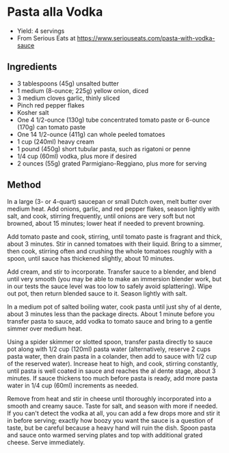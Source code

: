 # Pasta alla Vodka

- Yield: 4 servings
- From Serious Eats at <https://www.seriouseats.com/pasta-with-vodka-sauce>

## Ingredients

- 3 tablespoons (45g) unsalted butter
- 1 medium (8-ounce; 225g) yellow onion, diced
- 3 medium cloves garlic, thinly sliced
- Pinch red pepper flakes
- Kosher salt
- One 4 1/2-ounce (130g) tube concentrated tomato paste or 6-ounce (170g) can tomato paste
- One 14 1/2-ounce (411g) can whole peeled tomatoes
- 1 cup (240ml) heavy cream
- 1 pound (450g) short tubular pasta, such as rigatoni or penne
- 1/4 cup (60ml) vodka, plus more if desired
- 2 ounces (55g) grated Parmigiano-Reggiano, plus more for serving

## Method

In a large (3- or 4-quart) saucepan or small Dutch oven, melt butter over medium heat. Add onions, garlic, and red pepper flakes, season lightly with salt, and cook, stirring frequently, until onions are very soft but not browned, about 15 minutes; lower heat if needed to prevent browning.

Add tomato paste and cook, stirring, until tomato paste is fragrant and thick, about 3 minutes. Stir in canned tomatoes with their liquid. Bring to a simmer, then cook, stirring often and crushing the whole tomatoes roughly with a spoon, until sauce has thickened slightly, about 10 minutes.

Add cream, and stir to incorporate. Transfer sauce to a blender, and blend until very smooth (you may be able to make an immersion blender work, but in our tests the sauce level was too low to safely avoid splattering). Wipe out pot, then return blended sauce to it. Season lightly with salt.

In a medium pot of salted boiling water, cook pasta until just shy of al dente, about 3 minutes less than the package directs. About 1 minute before you transfer pasta to sauce, add vodka to tomato sauce and bring to a gentle simmer over medium heat.

Using a spider skimmer or slotted spoon, transfer pasta directly to sauce pot along with 1/2 cup (120ml) pasta water (alternatively, reserve 2 cups pasta water, then drain pasta in a colander, then add to sauce with 1/2 cup of the reserved water). Increase heat to high, and cook, stirring constantly, until pasta is well coated in sauce and reaches the al dente stage, about 3 minutes. If sauce thickens too much before pasta is ready, add more pasta water in 1/4 cup (60ml) increments as needed.

Remove from heat and stir in cheese until thoroughly incorporated into a smooth and creamy sauce. Taste for salt, and season with more if needed. If you can't detect the vodka at all, you can add a few drops more and stir it in before serving; exactly how boozy you want the sauce is a question of taste, but be careful because a heavy hand will ruin the dish. Spoon pasta and sauce onto warmed serving plates and top with additional grated cheese. Serve immediately.
